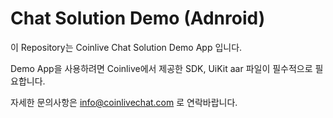 # Chat Solution Demo (Adnroid)
이 Repository는 Coinlive Chat Solution Demo App 입니다.

Demo App을 사용하려면 Coinlive에서 제공한 SDK, UiKit aar 파일이 필수적으로 필요합니다.

자세한 문의사항은 info@coinlivechat.com 로 연락바랍니다.